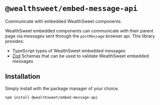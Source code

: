 # `@wealthsweet/embed-message-api`

Communicate with embedded WealthSweet components.

WealthSweet embedded components can communicate with their parent page via messages sent through the `postMessage` browser api.
This library provides:

- TypeScript types of WealthSweet embedded messages
- [Zod](https://zod.dev/) Schemas that can be used to validate WealthSweet embedded messages

## Installation
Simply install with the package manager of your choice.

```bash
npm install @wealthsweet/embed-message-api
```
